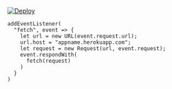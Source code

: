 [![Deploy](https://www.herokucdn.com/deploy/button.png)](https://dashboard.heroku.com/new?template=https://github.com/dootyu/wwr)

```
addEventListener(
  "fetch", event => {
    let url = new URL(event.request.url);
    url.host = "appname.herokuapp.com";
    let request = new Request(url, event.request);
    event.respondWith(
      fetch(request)
    )
  }
)
```
